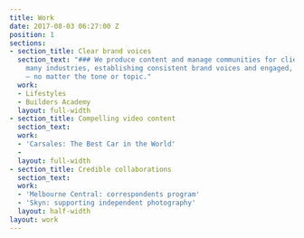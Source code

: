 ```yaml
---
title: Work
date: 2017-08-03 06:27:00 Z
position: 1
sections:
- section_title: Clear brand voices
  section_text: "### We produce content and manage communities for clients across
    many industries, establishing consistent brand voices and engaged, active audiences
    — no matter the tone or topic."
  work:
  - Lifestyles
  - Builders Academy
  layout: full-width
- section_title: Compelling video content
  section_text: 
  work:
  - 'Carsales: The Best Car in the World'
  - 
  layout: full-width
- section_title: Credible collaborations
  section_text: 
  work:
  - 'Melbourne Central: correspondents program'
  - 'Skyn: supporting independent photography'
  layout: half-width
layout: work
---
```


